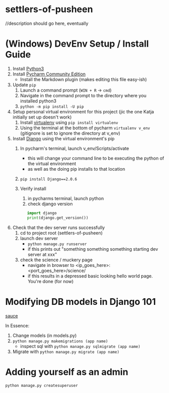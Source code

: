 # settlers-of-pusheen

//description should go here, eventually

# (Windows) DevEnv Setup / Install Guide

1.  Install [Python3](https://www.python.org/downloads/)
2.  Install [Pycharm Community Edition](https://www.jetbrains.com/pycharm/download/)
    * Install the Markdown plugin (makes editing this file easy-ish)
3. Update `pip`
    1. Launch a command prompt (`WIN + R` -> `cmd`)
    2. Navigate in the command prompt to the directory where you installed python3
    3. `python -m pip install -U pip`
4. Setup personal virtual environment for this project (jic the one Katja initially set up doesn't work)
    1. Install [virtualenv](https://virtualenv.pypa.io/en/stable/) using `pip install virtualenv`
    2. Using the terminal at the bottom of pycharm
        `virtualenv v_env` 
        (gitignore is set to ignore the directory at v_env)
5. Install [Django](https://www.djangoproject.com/download/) using the virtual environment's pip
    1. In pycharm's terminal, launch v_env/Scripts/activate 
        * this will change your command line to be executing the python of the virtual environment
        * as well as the doing pip installs to that location
    2. `pip install Django==2.0.6`
    3. Verify install
        1. in pycharms terminal, launch python
        2. check django version
        
        ```python
           import django
           print(django.get_version())
        ```
6. Check that the dev server runs successfully
    1. cd to project root (settlers-of-pusheen)
    2. launch dev server
        * `python manage.py runserver`
        * if this prints out "something something something starting dev server at xxx"
    3. check the science / muckery page
        * navigate in browser to <ip_goes_here>:<port_goes_here>/science/
        * if this results in a depressed basic looking hello world page.  You're done (for now)
        
# Modifying DB models in Django 101
[sauce](https://docs.djangoproject.com/en/2.0/intro/tutorial02/)

In Essence:
1. Change models (in models.py)
2. `python manage.py makemigrations (app name)`
    * inspect sql with `python manage.py sqlmigrate (app name)`
3. Migrate with `python manage.py migrate (app name)`

# Adding yourself as an admin
`python manage.py createsuperuser`